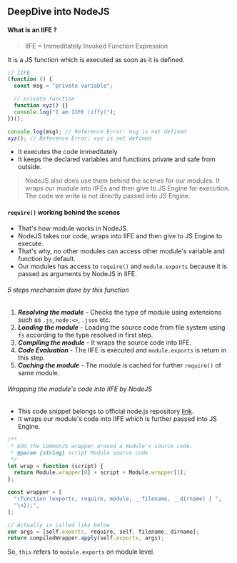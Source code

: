 ## DeepDive into NodeJS

#### What is an IIFE ?

> IIFE = Immeditately Invoked Function Expression

It is a JS function which is executed as soon as it is defined.

```js
// IIFE
(function () {
  const msg = "private variable";

  // private function
  function xyz() {}
  console.log("I am IIFE (iffy)");
})();

console.log(msg); // Reference Error: msg is not defined
xyz(); // Reference Error: xyz is not defined
```

- It executes the code immeditately
- It keeps the declared variables and functions private and safe from outside.

> NodeJS also does use them behind the scenes for our modules. It wraps our module into IIFEs and then give to JS Engine for execution. The code we write is not directly passed into JS Engine.

#### `require()` working behind the scenes

- That's how module works in NodeJS.
- NodeJS takes our code, wraps into IIFE and then give to JS Engine to execute.
- That's why, no other modules can access other module's variable and function by default.
- Our modules has access to `require()` and `module.exports` because it is passed as arguments by NodeJS in IIFE.

###### 5 steps mechansim done by this function

1. **_Resolving the module_** - Checks the type of module using extensions such as `.js`, `node:<>`, `.json` etc.
2. **_Loading the module_** - Loading the source code from file system using `fs` according to the type resolved in first step.
3. **_Compiling the module_** - It wraps the source code into IIFE.
4. **_Code Evaluation_** - The IIFE is executed and `module.exports` is return in this step.
5. **_Caching the module_** - The module is cached for further `require()` of same module.

###### Wrapping the module's code into IIFE by NodeJS

- This code snippet belongs to official node.js repository [link](https://github.com/nodejs/node).
- It wraps our module's code into IIFE which is further passed into JS Engine.

```js
/**
 * Add the CommonJS wrapper around a module's source code.
 * @param {string} script Module source code
 */
let wrap = function (script) {
  return Module.wrapper[0] + script + Module.wrapper[1];
};

const wrapper = [
  "(function (exports, require, module, __filename, __dirname) { ",
  "\n});",
];

// Actually is called like below
var args = [self.exports, require, self, filename, dirname];
return compiledWrapper.apply(self.exports, args);
```

So, `this` refers to `module.exports` on module level.
